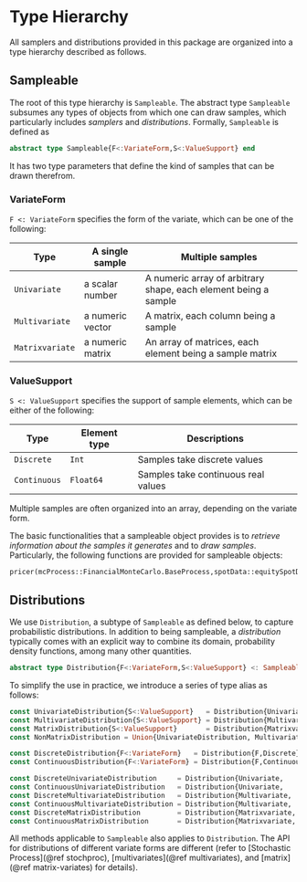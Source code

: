 # Type Hierarchy

All samplers and distributions provided in this package are organized into a type hierarchy described as follows.

## Sampleable

The root of this type hierarchy is `Sampleable`. The abstract type `Sampleable` subsumes any types of objects from which one can draw samples, which particularly includes *samplers* and *distributions*. Formally, `Sampleable` is defined as

```julia
abstract type Sampleable{F<:VariateForm,S<:ValueSupport} end
```

It has two type parameters that define the kind of samples that can be drawn therefrom.

### VariateForm

`F <: VariateForm` specifies the form of the variate, which can be one of the following:

**Type** | **A single sample** | **Multiple samples**
--- | --- |---
`Univariate` | a scalar number | A numeric array of arbitrary shape, each element being a sample
`Multivariate` | a numeric vector | A matrix, each column being a sample
`Matrixvariate` | a numeric matrix | An array of matrices, each element being a sample matrix

### ValueSupport

`S <: ValueSupport` specifies the support of sample elements, which can be either of the following:

**Type** | **Element type** | **Descriptions**
--- | --- | ---
`Discrete` | `Int` | Samples take discrete values
`Continuous` | `Float64` | Samples take continuous real values

Multiple samples are often organized into an array, depending on the variate form.

The basic functionalities that a sampleable object provides is to *retrieve information about the samples it generates* and to *draw samples*. Particularly, the following functions are provided for sampleable objects:

```@docs
pricer(mcProcess::FinancialMonteCarlo.BaseProcess,spotData::equitySpotData,mcConfig::MonteCarloConfiguration,abstractPayoffs::Array{FinancialMonteCarlo.AbstractPayoff},mode1::MonteCarloMode=standard,parallelMode::FinancialMonteCarlo.BaseMode=SerialMode())
```

## Distributions

We use `Distribution`, a subtype of `Sampleable` as defined below, to capture probabilistic distributions. In addition to being sampleable, a *distribution* typically comes with an explicit way to combine its domain, probability density functions, among many other quantities.

```julia
abstract type Distribution{F<:VariateForm,S<:ValueSupport} <: Sampleable{F,S} end
```

To simplify the use in practice, we introduce a series of type alias as follows:
```julia
const UnivariateDistribution{S<:ValueSupport}   = Distribution{Univariate,S}
const MultivariateDistribution{S<:ValueSupport} = Distribution{Multivariate,S}
const MatrixDistribution{S<:ValueSupport}       = Distribution{Matrixvariate,S}
const NonMatrixDistribution = Union{UnivariateDistribution, MultivariateDistribution}

const DiscreteDistribution{F<:VariateForm}   = Distribution{F,Discrete}
const ContinuousDistribution{F<:VariateForm} = Distribution{F,Continuous}

const DiscreteUnivariateDistribution     = Distribution{Univariate,    Discrete}
const ContinuousUnivariateDistribution   = Distribution{Univariate,    Continuous}
const DiscreteMultivariateDistribution   = Distribution{Multivariate,  Discrete}
const ContinuousMultivariateDistribution = Distribution{Multivariate,  Continuous}
const DiscreteMatrixDistribution         = Distribution{Matrixvariate, Discrete}
const ContinuousMatrixDistribution       = Distribution{Matrixvariate, Continuous}
```

All methods applicable to `Sampleable` also applies to `Distribution`. The API for distributions of different variate forms are different (refer to [Stochastic Process](@ref stochproc), [multivariates](@ref multivariates), and [matrix](@ref matrix-variates) for details).
